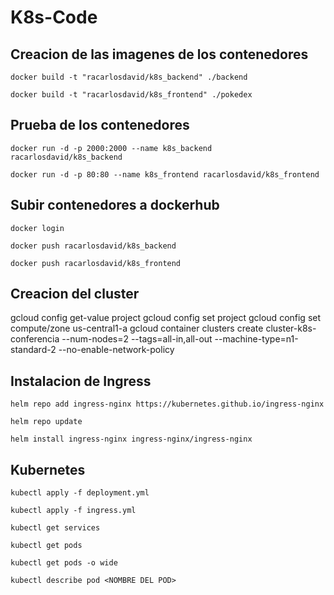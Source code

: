 # K8s-Code

## Creacion de las imagenes de los contenedores

`docker build -t "racarlosdavid/k8s_backend" ./backend`

`docker build -t "racarlosdavid/k8s_frontend" ./pokedex`

## Prueba de los contenedores
`docker run -d -p 2000:2000 --name k8s_backend racarlosdavid/k8s_backend`

`docker run -d -p 80:80 --name k8s_frontend racarlosdavid/k8s_frontend`

## Subir contenedores a dockerhub
`docker login`

`docker push racarlosdavid/k8s_backend`

`docker push racarlosdavid/k8s_frontend`

## Creacion del cluster
gcloud config get-value project
gcloud config set project
gcloud config set compute/zone us-central1-a
gcloud container clusters create cluster-k8s-conferencia --num-nodes=2 --tags=all-in,all-out --machine-type=n1-standard-2 --no-enable-network-policy

## Instalacion de Ingress
`helm repo add ingress-nginx https://kubernetes.github.io/ingress-nginx`

`helm repo update`

`helm install ingress-nginx ingress-nginx/ingress-nginx`

## Kubernetes

`kubectl apply -f deployment.yml`

`kubectl apply -f ingress.yml`

`kubectl get services`

`kubectl get pods`

`kubectl get pods -o wide`

`kubectl describe pod <NOMBRE DEL POD>`

